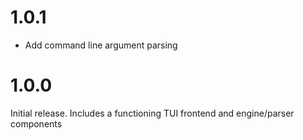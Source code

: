 # 1.0.1
 - Add command line argument parsing

# 1.0.0
Initial release. Includes a functioning TUI frontend and engine/parser components